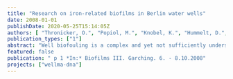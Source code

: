 ```yaml
---
title: "Research on iron-related biofilms in Berlin water wells"
date: 2008-01-01
publishDate: 2020-05-25T15:14:05Z
authors: [ "Thronicker, O.", "Popiol, M.", "Knobel, K.", "Hummelt, D.", "Szewzyk, U." ]
publication_types: ["1"]
abstract: "Well biofouling is a complex and yet not sufficiently understood process. Water wells represent a unique habitat, since they create a link between the anaerobic ground water, containing Fe(II) and the aerobic surface. These special conditions set ideal conditions for the growth of iron bacteria (Stuetz and McLaughlan, 2004). Some of these bacteria are known to be responsible for well clogging by precipitation of iron hydroxides (Cullimore, 1999). The consistency of the ochres can range from soft and bulky to solid and compact. The type of deposit strongly depends on the dominant species of bacteria at the well screen and inside the gravel pack. Within this project (WellMa) a sampling system was created, which allowed the collection of unaffected biofilm samples from inside the wells. The samples were microscopically examined, DNA was extracted and community profiles were created."
featured: false
publication: " p 1 *In:* Biofilms III. Garching. 6. - 8.10.2008"
projects: ["wellma-dna"]
---
```


